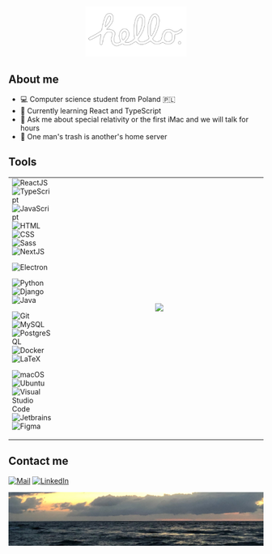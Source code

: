 <a href="https://www.youtube.com/watch?v=2B-XwPjn9YY">
<div align="center">
    <img src="./images/hello.png" alt="Macintosh hello" width="200"/>
</div>
</a>

<h2>About me</h2>
<ul>
    <li>💻  Computer science student from Poland 🇵🇱</li>
    <li>🔭  Currently learning React and TypeScript</li>
    <li>💬  Ask me about special relativity or the first iMac and we will talk for hours</li>
    <li>💾  One man's trash is another's home server</li>
</ul>

<h2>Tools</h2>

<table>
    <tr>
        <td>
<a><img src="https://img.shields.io/badge/-React-5B5658?style=for-the-badge&logo=react" alt="ReactJS"></a>
<a><img src="https://img.shields.io/badge/-TypeScript-5B5658?style=for-the-badge&logo=typescript" alt="TypeScript"></a>
<a><img src="https://img.shields.io/badge/-JavaScript-5B5658?style=for-the-badge&logo=javascript" alt="JavaScript"></a>
<a><img src="https://img.shields.io/badge/-HTML-5B5658?style=for-the-badge&logo=html5" alt="HTML"></a>
<a><img src="https://img.shields.io/badge/-CSS-5B5658?style=for-the-badge&logo=css3" alt="CSS"></a>
<a><img src="https://img.shields.io/badge/-Sass-5B5658?style=for-the-badge&logo=sass" alt="Sass"></a>
<a><img src="https://img.shields.io/badge/-NextJS-5B5658?style=for-the-badge&logo=next.js" alt="NextJS"></a>

<a><img src="https://img.shields.io/badge/-Electron-5B5658?style=for-the-badge&logo=electron" alt="Electron"></a>

<a><img src="https://img.shields.io/badge/-Python-5B5658?style=for-the-badge&logo=python" alt="Python"></a>
<a><img src="https://img.shields.io/badge/-Django-5B5658?style=for-the-badge&logo=django" alt="Django"></a>
<a><img src="https://img.shields.io/badge/-Java-5B5658?style=for-the-badge&logo=oracle" alt="Java"></a>  

<a><img src="https://img.shields.io/badge/-Git-5B5658?style=for-the-badge&logo=git" alt="Git"></a>
<a><img src="https://img.shields.io/badge/-MySQL-5B5658?style=for-the-badge&logo=mysql" alt="MySQL"></a>
<a><img src="https://img.shields.io/badge/-PostgreSQL-5B5658?style=for-the-badge&logo=postgresql" alt="PostgreSQL"></a>
<a><img src="https://img.shields.io/badge/-Docker-5B5658?style=for-the-badge&logo=docker" alt="Docker"></a>
<a><img src="https://img.shields.io/badge/-Latex-5B5658?style=for-the-badge&logo=latex" alt="LaTeX"></a>  

<a><img src="https://img.shields.io/badge/-macOS-5B5658?style=for-the-badge&logo=apple" alt="macOS"></a>
<a><img src="https://img.shields.io/badge/-Ubuntu-5B5658?style=for-the-badge&logo=ubuntu" alt="Ubuntu"></a>
<a><img src="https://img.shields.io/badge/-VS%20Code-5B5658?style=for-the-badge&logo=visualstudiocode" alt="Visual Studio Code"></a>
<a><img src="https://img.shields.io/badge/-Jetbrains-5B5658?style=for-the-badge&logo=jetbrains" alt="Jetbrains"></a>
<a><img src="https://img.shields.io/badge/-Figma-5B5658?style=for-the-badge&logo=figma" alt="Figma"></a>
        </td>
        <td width="400" align="center">
<img src="https://github-readme-stats.vercel.app/api/top-langs/?username=igorstalmach&theme=dracula&border_color=000&layout=compact">
        </td>
    </tr>
</table>


<h2>Contact me</h2>
<a href="mailto:igorstalmach@outlook.com"><img src="https://img.shields.io/badge/-Mail-DE685E?style=for-the-badge&logo=gmail" alt="Mail"></a>
<a href="https://www.linkedin.com/in/igorstalmach"><img src="https://img.shields.io/badge/-LinkedIn-0277B5?style=for-the-badge&logo=linkedin" alt="LinkedIn"></a>  

![photo of a beach, taken by me](./images/beach.jpeg)

